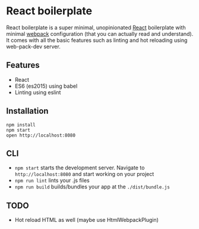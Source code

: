 # React boilerplate

React boilerplate is a super minimal, unopinionated [React](https://facebook.github.io/react/) boilerplate with minimal [webpack](https://webpack.github.io/) configuration (that you can actually read and understand). It comes with all the basic features such as linting and hot reloading using web-pack-dev server.

## Features

* React
* ES6 (es2015) using babel
* Linting using eslint

## Installation

```
npm install
npm start
open http://localhost:8080
```

## CLI

* `npm start` starts the development server. Navigate to `http://localhost:8080` and start working on your project
* `npm run lint` lints your .js files
* `npm run build` builds/bundles your app at the `./dist/bundle.js`

## TODO

* Hot reload HTML as well (maybe use HtmlWebpackPlugin)
